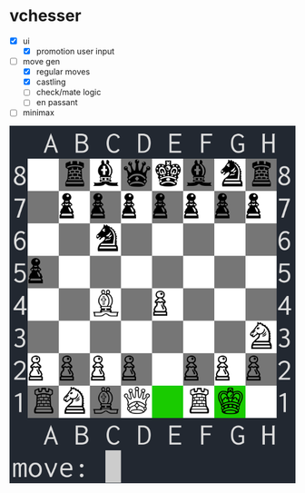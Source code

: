 # vchesser
- [x] ui
  - [x] promotion user input
- [ ] move gen
  - [x] regular moves
  - [x] castling
  - [ ] check/mate logic
  - [ ] en passant
- [ ] minimax

![](./ui.png)

